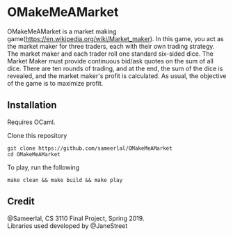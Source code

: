 # OMakeMeAMarket

OMakeMeAMarket is a market making game(https://en.wikipedia.org/wiki/Market_maker). In this game, you act as the market maker for three traders, each with their own trading strategy.  The market maker and each trader roll one standard six-sided dice.  The Market Maker must provide continuous bid/ask quotes on the sum of all dice.  There are ten rounds of trading, and at the end, the sum of the dice is revealed, and the market maker's profit is calculated.  As usual, the objective of the game is to maximize profit. 



## Installation
Requires OCaml.

Clone this repository
```
git clone https://github.com/sameerlal/OMakeMeAMarket
cd OMakeMeAMarket
```

To play, run the following
```
make clean && make build && make play
```

## Credit

@Sameerlal, CS 3110 Final Project, Spring 2019.  
Libraries used developed by @JaneStreet
